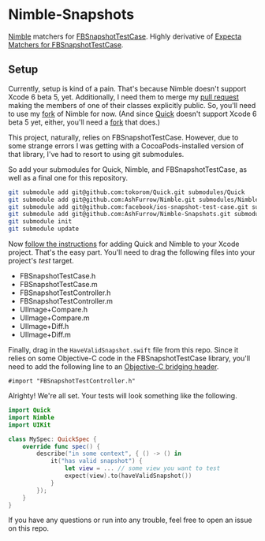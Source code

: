 Nimble-Snapshots
=============================

[Nimble](https://github.com/Quick/Nimble) matchers for [FBSnapshotTestCase](https://github.com/facebook/ios-snapshot-test-case).
Highly derivative of [Expecta Matchers for FBSnapshotTestCase](https://github.com/dblock/ios-snapshot-test-case-expecta). 

Setup
----------------

Currently, setup is kind of a pain. That's because Nimble doesn't support 
Xcode 6 beta 5, yet. Additionally, I need them to merge my [pull request](https://github.com/Quick/Nimble/pull/16)
making the members of one of their classes explicitly public. So, you'll need to
use my [fork](https://github.com/AshFurrow/Nimble-Snapshots) of Nimble for now.
(And since [Quick](https://github.com/Quick/Quick) doesn't support Xcode 6 beta 
5 yet, either, you'll need a [fork](https://github.com/tokorom/Quick) that does.)

This project, naturally, relies on FBSnapshotTestCase. However, due to some 
strange errors I was getting with a CocoaPods-installed version of that library,
I've had to resort to using git submodules. 

So add your submodules for Quick, Nimble, and FBSnapshotTestCase, as well as a 
final one for this repository.

```sh
git submodule add git@github.com:tokorom/Quick.git submodules/Quick
git submodule add git@github.com:AshFurrow/Nimble.git submodules/Nimble
git submodule add git@github.com:facebook/ios-snapshot-test-case.git submodules/FBSnapshotTestCase
git submodule add git@github.com:AshFurrow/Nimble-Snapshots.git submodules/Nimble-Snapshots
git submodule init
git submodule update

```

Now [follow the instructions](https://github.com/Quick/Quick#2-add-quickxcodeproj-and-nimblexcodeproj-to-your-test-target)
for adding Quick and Nimble to your Xcode project. That's the easy part. You'll 
need to drag the following files into your project's *test* target.

* FBSnapshotTestCase.h
* FBSnapshotTestCase.m
* FBSnapshotTestController.h
* FBSnapshotTestController.m
* UIImage+Compare.h
* UIImage+Compare.m
* UIImage+Diff.h
* UIImage+Diff.m

Finally, drag in the `HaveValidSnapshot.swift` file from this repo. Since it 
relies on some Objective-C code in the FBSnapshotTestCase library, you'll need 
to add the following line to an [Objective-C bridging header](https://developer.apple.com/library/prerelease/ios/documentation/Swift/Conceptual/BuildingCocoaApps/MixandMatch.html#//apple_ref/doc/uid/TP40014216-CH10-XID_79).

```objc
#import "FBSnapshotTestController.h"
```

Alrighty! We're all set. Your tests will look something like the following.

```swift
import Quick
import Nimble
import UIKit

class MySpec: QuickSpec {
    override func spec() {
        describe("in some context", { () -> () in
            it("has valid snapshot") {
                let view = ... // some view you want to test
                expect(view).to(haveValidSnapshot())
            }
        });
    }
}
```

If you have any questions or run into any trouble, feel free to open an issue
on this repo. 
